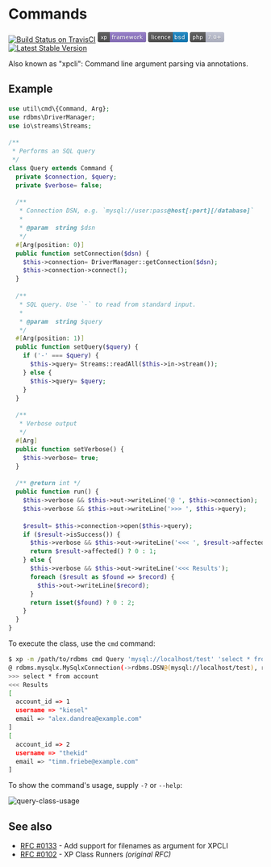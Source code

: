 Commands
========

[![Build Status on TravisCI](https://secure.travis-ci.org/xp-framework/command.svg)](http://travis-ci.org/xp-framework/command)
[![XP Framework Module](https://raw.githubusercontent.com/xp-framework/web/master/static/xp-framework-badge.png)](https://github.com/xp-framework/core)
[![BSD Licence](https://raw.githubusercontent.com/xp-framework/web/master/static/licence-bsd.png)](https://github.com/xp-framework/core/blob/master/LICENCE.md)
[![Requires PHP 7.0+](https://raw.githubusercontent.com/xp-framework/web/master/static/php-7_0plus.png)](http://php.net/)
[![Latest Stable Version](https://poser.pugx.org/xp-framework/command/version.png)](https://packagist.org/packages/xp-framework/command)

Also known as "xpcli": Command line argument parsing via annotations.

Example
-------

```php
use util\cmd\{Command, Arg};
use rdbms\DriverManager;
use io\streams\Streams;

/**
 * Performs an SQL query
 */
class Query extends Command {
  private $connection, $query;
  private $verbose= false;

  /**
   * Connection DSN, e.g. `mysql://user:pass@host[:port][/database]`
   *
   * @param  string $dsn
   */
  #[Arg(position: 0)]
  public function setConnection($dsn) {
    $this->connection= DriverManager::getConnection($dsn);
    $this->connection->connect();
  }

  /**
   * SQL query. Use `-` to read from standard input.
   *
   * @param  string $query
   */
  #[Arg(position: 1)]
  public function setQuery($query) {
    if ('-' === $query) {
      $this->query= Streams::readAll($this->in->stream());
    } else {
      $this->query= $query;
    }
  }

  /**
   * Verbose output
   */
  #[Arg]
  public function setVerbose() {
    $this->verbose= true;
  }

  /** @return int */
  public function run() {
    $this->verbose && $this->out->writeLine('@ ', $this->connection);
    $this->verbose && $this->out->writeLine('>>> ', $this->query);

    $result= $this->connection->open($this->query);
    if ($result->isSuccess()) {
      $this->verbose && $this->out->writeLine('<<< ', $result->affected());
      return $result->affected() ? 0 : 1;
    } else {
      $this->verbose && $this->out->writeLine('<<< Results');
      foreach ($result as $found => $record) {
        $this->out->writeLine($record);
      }
      return isset($found) ? 0 : 2;
    }
  }
}
```

To execute the class, use the `cmd` command:

```sh
$ xp -m /path/to/rdbms cmd Query 'mysql://localhost/test' 'select * from account' -v
@ rdbms.mysqlx.MySqlxConnection(->rdbms.DSN@(mysql://localhost/test), rdbms.mysqlx.MySqlxProtocol(...)
>>> select * from account
<<< Results
[
  account_id => 1
  username => "kiesel"
  email => "alex.dandrea@example.com"
]
[
  account_id => 2
  username => "thekid"
  email => "timm.friebe@example.com"
]
```

To show the command's usage, supply `-?` or `--help`:

![query-class-usage](https://cloud.githubusercontent.com/assets/696742/12219325/375b43ba-b73f-11e5-9588-d7a122668e3d.png)

See also
--------

* [RFC #0133](https://github.com/xp-framework/rfc/issues/133) - Add support for filenames as argument for XPCLI
* [RFC #0102](https://github.com/xp-framework/rfc/issues/102) - XP Class Runners *(original RFC)*